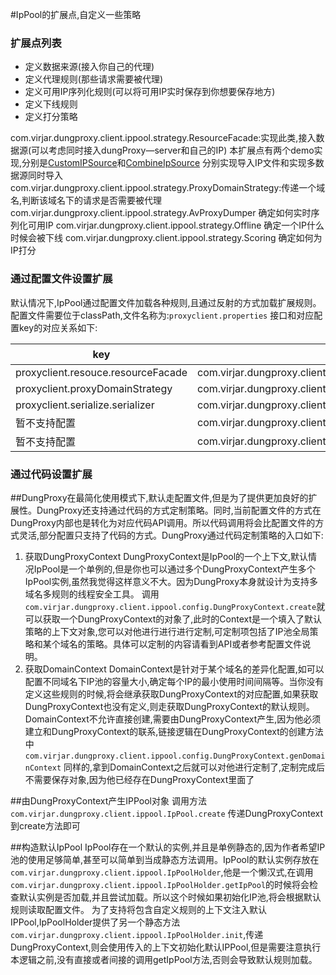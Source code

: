 #IpPool的扩展点,自定义一些策略

### 扩展点列表
- 定义数据来源(接入你自己的代理)
- 定义代理规则(那些请求需要被代理)
- 定义可用IP序列化规则(可以将可用IP实时保存到你想要保存地方)
- 定义下线规则
- 定义打分策略

com.virjar.dungproxy.client.ippool.strategy.ResourceFacade:实现此类,接入数据源(可以考虑同时接入dungProxy—server和自己的IP)
 本扩展点有两个demo实现,分别是[CustomIPSource](http://git.oschina.net/virjar/proxyipcenter/tree/master/clientsample/src/main/java/com/virjar/dungproxy/client/samples/poolstrategy/CustomIPSource.java)和[CombineIpSource](http://git.oschina.net/virjar/proxyipcenter/tree/master/clientsample/src/main/java/com/virjar/dungproxy/client/samples/poolstrategy/CombineIpSource.java) 分别实现导入IP文件和实现多数据源同时导入
com.virjar.dungproxy.client.ippool.strategy.ProxyDomainStrategy:传递一个域名,判断该域名下的请求是否需要被代理
com.virjar.dungproxy.client.ippool.strategy.AvProxyDumper 确定如何实时序列化可用IP
com.virjar.dungproxy.client.ippool.strategy.Offline 确定一个IP什么时候会被下线
com.virjar.dungproxy.client.ippool.strategy.Scoring 确定如何为IP打分


### 通过配置文件设置扩展
默认情况下,IpPool通过配置文件加载各种规则,且通过反射的方式加载扩展规则。配置文件需要位于classPath,文件名称为:``proxyclient.properties``
接口和对应配置key的对应关系如下:

|key|接口类|默认值|
|----|----|----|
|proxyclient.resouce.resourceFacade|com.virjar.dungproxy.client.ippool.strategy.ResourceFacade|com.virjar.dungproxy.client.ippool.strategy.impl.DefaultResourceFacade|
|proxyclient.proxyDomainStrategy|com.virjar.dungproxy.client.ippool.strategy.ProxyDomainStrategy|com.virjar.dungproxy.client.ippool.strategy.impl.WhiteListProxyStrategy|
|proxyclient.serialize.serializer|com.virjar.dungproxy.client.ippool.strategy.AvProxyDumper|com.virjar.dungproxy.client.ippool.strategy.impl.JSONFileAvProxyDumper|
|暂不支持配置|com.virjar.dungproxy.client.ippool.strategy.Offline|com.virjar.dungproxy.client.ippool.strategy.impl.DefaultOffliner|
|暂不支持配置|com.virjar.dungproxy.client.ippool.strategy.Scoring|com.virjar.dungproxy.client.ippool.strategy.impl.DefaultScoring|


### 通过代码设置扩展

##DungProxy在最简化使用模式下,默认走配置文件,但是为了提供更加良好的扩展性。DungProxy还支持通过代码的方式定制策略。同时,当前配置文件的方式在DungProxy内部也是转化为对应代码API调用。所以代码调用将会比配置文件的方式灵活,部分配置只支持了代码的方式。DungProxy通过代码定制策略的入口如下:
1. 获取DungProxyContext
   DungProxyContext是IpPool的一个上下文,默认情况IpPool是一个单例的,但是你也可以通过多个DungProxyContext产生多个IpPool实例,虽然我觉得这样意义不大。因为DungProxy本身就设计为支持多域名多规则的线程安全工具。
   调用``com.virjar.dungproxy.client.ippool.config.DungProxyContext.create``就可以获取一个DungProxyContext的对象了,此时的Context是一个填入了默认策略的上下文对象,您可以对他进行进行进行定制,可定制项包括了IP池全局策略和某个域名的策略。具体可以定制的内容请看到API或者参考配置文件说明。
2. 获取DomainContext
   DomainContext是针对于某个域名的差异化配置,如可以配置不同域名下IP池的容量大小,确定每个IP的最小使用时间间隔等。当你没有定义这些规则的时候,将会继承获取DungProxyContext的对应配置,如果获取DungProxyContext也没有定义,则走获取DungProxyContext的默认规则。
   DomainContext不允许直接创建,需要由DungProxyContext产生,因为他必须建立和DungProxyContext的联系,链接逻辑在DungProxyContext的创建方法中``com.virjar.dungproxy.client.ippool.config.DungProxyContext.genDomainContext``
   同样的,拿到DomainContext之后就可以对他进行定制了,定制完成后不需要保存对象,因为他已经存在DungProxyContext里面了
   
##由DungProxyContext产生IPPool对象
调用方法``com.virjar.dungproxy.client.ippool.IpPool.create`` 传递DungProxyContext到create方法即可

##构造默认IpPool
IpPool存在一个默认的实例,并且是单例静态的,因为作者希望IP池的使用足够简单,甚至可以简单到当成静态方法调用。IpPool的默认实例存放在``com.virjar.dungproxy.client.ippool.IpPoolHolder``,他是一个懒汉式,在调用``com.virjar.dungproxy.client.ippool.IpPoolHolder.getIpPool``的时候将会检查默认实例是否加载,并且尝试加载。所以这个时候如果初始化IP池,将会根据默认规则读取配置文件。
为了支持将包含自定义规则的上下文注入默认IPPool,IpPoolHolder提供了另一个静态方法``com.virjar.dungproxy.client.ippool.IpPoolHolder.init``,传递DungProxyContext,则会使用传入的上下文初始化默认IPPool,但是需要注意执行本逻辑之前,没有直接或者间接的调用getIpPool方法,否则会导致默认规则加载。


